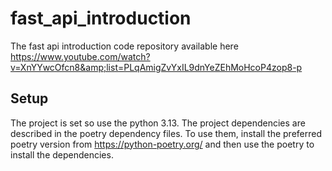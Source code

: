 # fast_api_introduction
The fast api introduction code repository available here https://www.youtube.com/watch?v=XnYYwcOfcn8&amp;list=PLqAmigZvYxIL9dnYeZEhMoHcoP4zop8-p

## Setup
The project is set so use the python 3.13. The project dependencies are described in the poetry dependency files. To use them, install the preferred poetry version from https://python-poetry.org/ and then use the poetry to install the dependencies.
